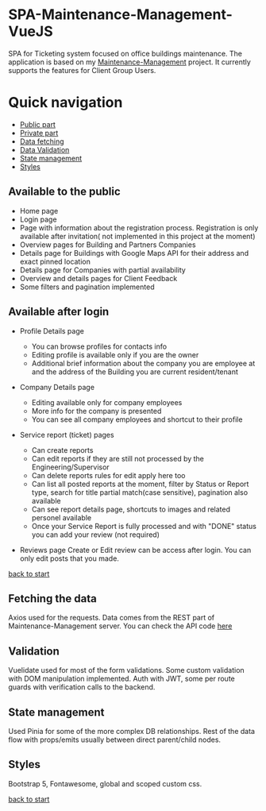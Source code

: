 # SPA-Maintenance-Management-VueJS


SPA for Ticketing system focused on office buildings maintenance.
The application is based on my [Maintenance-Management](https://github.com/Moramarth/Maintenance-Management) project.
It currently  supports the features for Client Group Users.
# Quick navigation

- [Public part](#available-to-the-public)
- [Private part](#available-after-login)
- [Data fetching](#fetching-the-data)
- [Data Validation](#validation)
- [State management](#state-management)
- [Styles](#styles)


## Available to the public
- Home page
- Login page
- Page with information about the registration process. Registration is only available after invitation( not implemented in this project at the moment)
- Overview pages for Building and Partners Companies
- Details page for Buildings with Google Maps API for their address and exact pinned location
- Details page for Companies with partial availability
- Overview and details pages for Client Feedback
- Some filters and pagination implemented


## Available after login
- Profile Details page 
    * You can browse profiles for contacts info
    * Editing profile is available only if you are the owner
    * Additional brief information about the company you are employee at and the address of the Building you are current resident/tenant

- Company Details page
    * Editing available only for company employees
    * More info for the company is presented
    * You can see all company employees and shortcut to their profile

- Service report (ticket) pages
    * Can create reports
    * Can edit reports if they are still not processed by the Engineering/Supervisor
    * Can delete reports rules for edit apply here too
    * Can list all posted reports at the moment, filter by Status or Report type, search for title partial match(case sensitive), pagination also available
    * Can see report details page, shortcuts to images and related personel available
    * Once your Service Report is fully processed and with "DONE" status you can add your review (not required)

- Reviews page
    Create or Edit review can be access after login.
    You can only edit posts that you made.

[back to start](#SPA-Maintenance-Management-VueJS)

## Fetching the data

Axios used for the requests.
Data comes from the REST part of Maintenance-Management server. You can check the API code [here](https://github.com/Moramarth/Maintenance-Management/tree/main/maintenance_management/api)

## Validation

Vuelidate used for most of the form validations.
Some custom validation with DOM manipulation implemented.
Auth with JWT, some per route guards with verification calls to the backend.

## State management

Used Pinia for some of the more complex DB relationships. Rest of the data flow with props/emits usually between direct parent/child nodes.


## Styles

Bootstrap 5, Fontawesome, global and scoped custom css.


[back to start](#SPA-Maintenance-Management-VueJS)